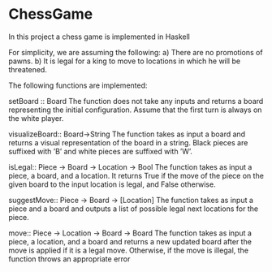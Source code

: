 # ChessGame
In this project a chess game is implemented in Haskell

For simplicity, we are assuming the following:
a) There are no promotions of pawns.
b) It is legal for a king to move to locations in which he will be threatened.

The following functions are implemented:

setBoard :: Board
The function does not take any inputs and returns a board representing the initial
configuration. Assume that the first turn is always on the
white player.

visualizeBoard:: Board->String
The function takes as input a board and returns a visual representation of the board in a string. Black pieces are suffixed
with ’B’ and white pieces are suffixed with ’W’.

isLegal:: Piece -> Board -> Location -> Bool
The function takes as input a piece, a board, and a location. It returns True if
the move of the piece on the given board to the input location is legal, and False
otherwise.

suggestMove:: Piece -> Board -> [Location]
The function takes as input a piece and a board and outputs a list of possible legal
next locations for the piece.

move:: Piece -> Location -> Board -> Board
The function takes as input a
piece, a location, and a board and returns a new updated board after the move is
applied if it is a legal move. Otherwise, if the move is illegal, the function throws
an appropriate error
